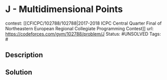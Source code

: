 # J - Multidimensional Points

contest: [[CFICPC/102788/102788|2017-2018 ICPC Central Quarter Final of Northeastern European Regional Collegiate Programming Contest]]
url: https://codeforces.com/gym/102788/problem/J
Status: #UNSOLVED
Tags: #

## Description

## Solution

